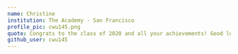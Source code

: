 ```yaml
---
name: Christine
institution: The Academy - San Francisco
profile_pic: cwu145.png
quote: Congrats to the class of 2020 and all your achievements! Good luck for in the future!
github_user: cwu145
---
```

